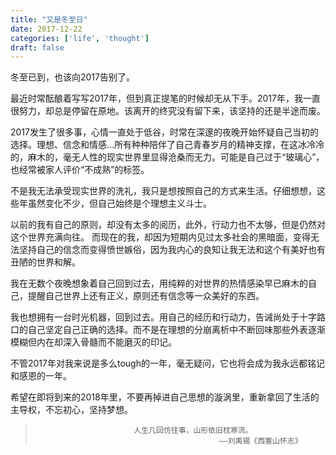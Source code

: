 ```yaml
---
title: "又是冬至日"
date: 2017-12-22
categories: ['life', 'thought']
draft: false
---
```


冬至已到，也该向2017告别了。

最近时常酝酿着写写2017年，但到真正提笔的时候却无从下手。2017年，我一直很努力，却总是停留在原地。该离开的终究没有留下来，该坚持的还是半途而废。

2017发生了很多事，心情一直处于低谷，时常在深邃的夜晚开始怀疑自己当初的选择。理想、信念和情感...所有种种陪伴了自己青春岁月的精神支撑，在这冰冷冷的，麻木的，毫无人性的现实世界里显得沧桑而无力。可能是自己过于“玻璃心”，也经常被家人评价“不成熟”的标签。

不是我无法承受现实世界的洗礼，我只是想按照自己的方式来生活。仔细想想，这些年虽然变化不少，但自己始终是个理想主义斗士。

以前的我有自己的原则，却没有太多的阅历，此外，行动力也不太够，但是仍然对这个世界充满向往。
而现在的我，却因为短期内见过太多社会的黑暗面，变得无法坚持自己的信念而变得愤世嫉俗，因为我内心的良知让我无法和这个有美好也有丑陋的世界和解。

我在无数个夜晚想象着自己回到过去，用纯粹的对世界的热情感染早已麻木的自己，提醒自己世界上还有正义，原则还有信念等一众美好的东西。

我也想拥有一台时光机器，回到过去。用自己的经历和行动力，告诫尚处于十字路口的自己坚定自己正确的选择。而不是在理想的分崩离析中不断回味那些外表逐渐模糊但内在却深入骨髓而不能磨灭的印记。

不管2017年对我来说是多么tough的一年，毫无疑问，它也将会成为我永远都铭记和感恩的一年。

希望在即将到来的2018年里，不要再掉进自己思想的漩涡里，重新拿回了生活的主导权，不忘初心，坚持梦想。

>                           人生几回仿往事，山形依旧枕寒流。     
>                                              ——刘禹锡《西塞山怀志》
